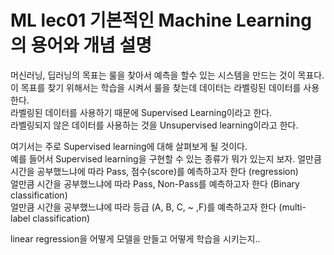 # ML lec01 기본적인 Machine Learning 의 용어와 개념 설명

머신러닝, 딥러닝의 목표는 룰을 찾아서 예측을 할수 있는 시스템을 만드는 것이 목표다.  
이 목표를 찾기 위해서는 학습을 시켜서 룰을 찾는데 데이터는 라벨링된 데이터를 사용한다.  
라벨링된 데이터를 사용하기 때문에 Supervised Learning이라고 한다.  
라벨링되지 않은 데이터를 사용하는 것을 Unsupervised learning이라고 한다.  

여기서는 주로 Supervised learning에 대해 살펴보게 될 것이다.  
예를 들어서 Supervised learning을 구현할 수 있는 종류가 뭐가 있는지 보자. 
얼만큼 시간을 공부했느냐에 따라 Pass, 점수(score)를 예측하고자 한다 (regression)  
얼만큼 시간을 공부했느냐에 따라 Pass, Non-Pass를 예측하고자 한다 (Binary classification)  
얼만큼 시간을 공부했느냐에 따라 등급 (A, B, C, ~ ,F)를 예측하고자 한다 (multi-label classification)  

linear regression을 어떻게 모델을 만들고 어떻게 학습을 시키는지..

